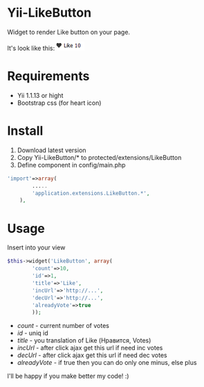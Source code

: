 Yii-LikeButton
==============

Widget to render Like button on your page.

It's look like this: 
![sample](sample.png "sample")


Requirements
============
- Yii 1.1.13 or hight
- Bootstrap css (for heart icon)

Install
=======

1. Download latest version
2. Copy Yii-LikeButton/* to protected/extensions/LikeButton
3. Define component in config/main.php

````php
'import'=>array(
		.....
		'application.extensions.LikeButton.*',
	),
````

Usage
=====

Insert into your view 

````php
$this->widget('LikeButton', array(
		'count'=>10, 
		'id'=>1,
		'title'=>'Like',
		'incUrl'=>'http://...',
		'decUrl'=>'http://...',
		'alreadyVote'=>true
		));
````
- *count* - current number of votes
- *id* - uniq id
- *title* - you translation of Like (Нравится, Votes)
- *incUrl* - after click ajax get this url if need inc votes
- *decUrl* - after click ajax get this url if need dec votes 
- *alreadyVote* - if true then you can do only one minus, else plus


I'll be happy if you make better my code! :)
 	
	
	